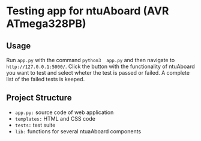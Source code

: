 # Testing app for ntuAboard (AVR ATmega328PB)

## Usage
Run `app.py` with the command `python3  app.py` and then navigate to` http://127.0.0.1:5000/`. Click the button with the functionality of ntuAboard you want to test and select wheter the test is passed or failed. A complete list of the failed tests is keeped.  

## Project Structure
- `app.py:`  source code of web application
- `templates:` HTML and CSS code
- `tests:` test suite
-  `lib:` functions for several ntuaAboard components



